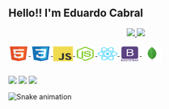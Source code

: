 ## Hello!! I'm Eduardo Cabral 

<div align="center">
  <a href="https://github.com/eduardocabral941">
  <img height="48%" src="https://github-readme-stats.vercel.app/api?username=eduardocabral941&show_icons=true&theme=vue&include_all_commits=true&count_private=true"/>
  <img height="48%" src="https://github-readme-stats.vercel.app/api/top-langs/?username=eduardocabral941&layout=compact&langs_count=7&theme=vue"/>
</div>
  
<div style="display: inline_block"><br>
  <img align="center" alt="edu-HTML" height="30" width="40" src="https://github.com/devicons/devicon/blob/master/icons/html5/html5-original.svg">
  <img align="center" alt="edu-CSS" height="30" width="40" src="https://github.com/devicons/devicon/blob/master/icons/css3/css3-original.svg">
  <img align="center" alt="edu-Js" height="30" width="40" src="https://github.com/devicons/devicon/blob/master/icons/javascript/javascript-original.svg">
  <img align="center" alt="edu-nodejs" height="30" width="40" src="https://github.com/devicons/devicon/blob/master/icons/nodejs/nodejs-original.svg">
  <img align="center" alt="edu-React" height="30" width="40" src="https://github.com/devicons/devicon/blob/master/icons/react/react-original.svg">
  <img align="center" alt="edu-boost" height="30" width="40" src="https://github.com/devicons/devicon/blob/master/icons/bootstrap/bootstrap-plain-wordmark.svg">
  <img align="center" alt="edu-mongo" height="30" width="40" src="https://github.com/devicons/devicon/blob/master/icons/mongodb/mongodb-original.svg">
</div>  
  
  ##
  
  <div> 
 <a href = "mailto:contatoeduardocabrall@gmail.com"><img src="https://img.shields.io/badge/-Gmail-%23333?style=for-the-badge&logo=gmail&logoColor=white" target="_blank"></a>
 <a href="www.linkedin.com/in/eduardo-cabral941" target="_blank"><img src="https://img.shields.io/badge/-LinkedIn-%230077B5?style=for-the-badge&logo=linkedin&logoColor=white" target="_blank"></a> 
 <a href="https://t.me/eduardocabral941" target="_blank"><img src="https://img.shields.io/badge/Telegram-2CA5E0?style=for-the-badge&logo=telegram&logoColor=white"></a> 
    
 ![Snake animation](https://github.com/eduardocabral941/eduardocabral941/blob/output/github-contribution-grid-snake.svg)

</div>
